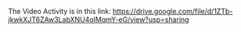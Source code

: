 
The Video Activity is in this link: https://drive.google.com/file/d/1ZTb-jkwkXJT6ZAw3LabXNU4oIMqmY-eG/view?usp=sharing
